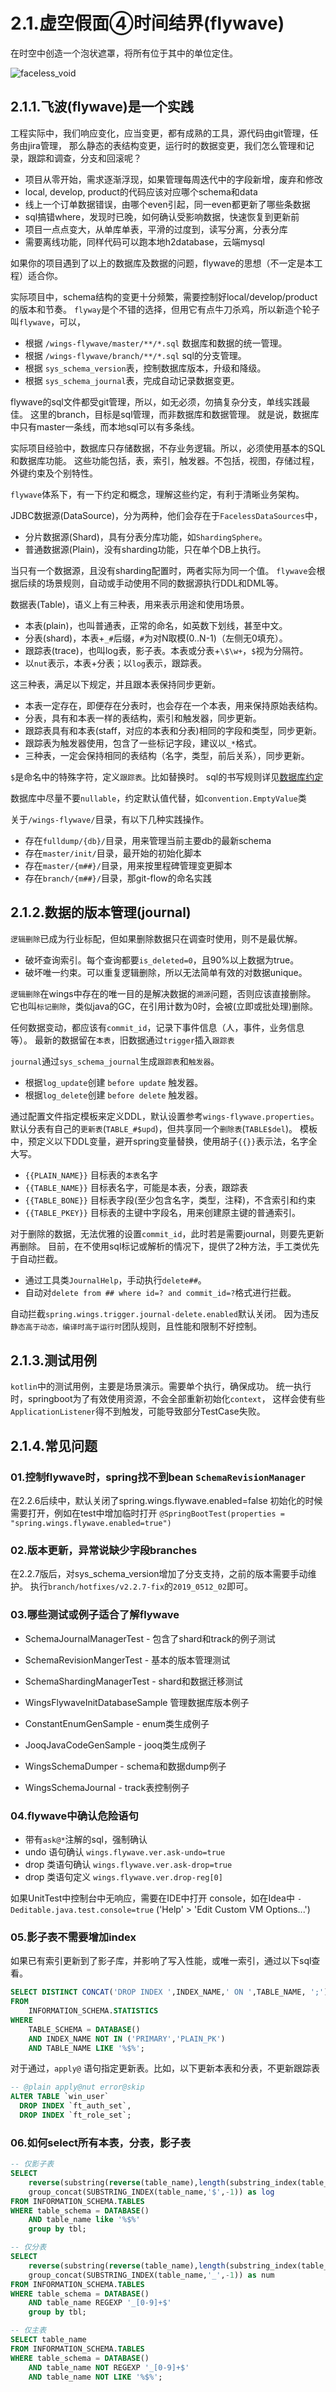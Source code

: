 # 2.1.虚空假面④时间结界(flywave)

在时空中创造一个泡状遮罩，将所有位于其中的单位定住。

![faceless_void](./faceless_void_chronosphere.png)

## 2.1.1.飞波(flywave)是一个实践

工程实际中，我们响应变化，应当变更，都有成熟的工具，源代码由git管理，任务由jira管理，
那么静态的表结构变更，运行时的数据变更，我们怎么管理和记录，跟踪和调查，分支和回滚呢？

  * 项目从零开始，需求逐渐浮现，如果管理每周迭代中的字段新增，废弃和修改
  * local, develop, product的代码应该对应哪个schema和data
  * 线上一个订单数据错误，由哪个even引起，同一even都更新了哪些条数据
  * sql搞错where，发现时已晚，如何确认受影响数据，快速恢复到更新前
  * 项目一点点变大，从单库单表，平滑的过度到，读写分离，分表分库
  * 需要离线功能，同样代码可以跑本地h2database，云端mysql

如果你的项目遇到了以上的数据库及数据的问题，flywave的思想（不一定是本工程）适合你。

实际项目中，schema结构的变更十分频繁，需要控制好local/develop/product的版本和节奏。
`flyway`是个不错的选择，但用它有点牛刀杀鸡，所以新造个轮子叫`flywave`，可以，

 * 根据 `/wings-flywave/master/**/*.sql` 数据库和数据的统一管理。
 * 根据 `/wings-flywave/branch/**/*.sql` sql的分支管理。
 * 根据 `sys_schema_version`表，控制数据库版本，升级和降级。
 * 根据 `sys_schema_journal`表，完成自动记录数据变更。

flywave的sql文件都受git管理，所以，如无必须，勿搞复杂分支，单线实践最佳。
这里的branch，目标是sql管理，而非数据库和数据管理。
就是说，数据库中只有master一条线，而本地sql可以有多条线。

实际项目经验中，数据库只存储数据，不存业务逻辑。所以，必须使用基本的SQL和数据库功能。
这些功能包括，表，索引，触发器。不包括，视图，存储过程，外键约束及个别特性。

`flywave`体系下，有一下约定和概念，理解这些约定，有利于清晰业务架构。

JDBC数据源(DataSource)，分为两种，他们会存在于`FacelessDataSources`中，

 * 分片数据源(Shard)，具有分表分库功能，如`ShardingSphere`。
 * 普通数据源(Plain)，没有sharding功能，只在单个DB上执行。

当只有一个数据源，且没有sharding配置时，两者实际为同一个值。
`flywave`会根据后续的场景规则，自动或手动使用不同的数据源执行DDL和DML等。

数据表(Table)，语义上有三种表，用来表示用途和使用场景。

 * 本表(plain)，也叫普通表，正常的命名，如英数下划线，甚至中文。
 * 分表(shard)，本表+`_#`后缀，`#`为对N取模(0..N-1)（左侧无0填充）。
 * 跟踪表(trace)，也叫log表，影子表。本表或分表+`\$\w+`，`$`视为分隔符。
 * 以`nut`表示，本表+分表；以`log`表示，跟踪表。

这三种表，满足以下规定，并且跟本表保持同步更新。

 * 本表一定存在，即便存在分表时，也会存在一个本表，用来保持原始表结构。
 * 分表，具有和本表一样的表结构，索引和触发器，同步更新。
 * 跟踪表具有和本表(staff，对应的本表和分表)相同的字段和类型，同步更新。
 * 跟踪表为触发器使用，包含了一些标记字段，建议以`_*`格式。
 * 三种表，一定会保持相同的表结构（名字，类型，前后关系），同步更新。


`$`是命名中的特殊字符，定义`跟踪表`。比如替换时。
sql的书写规则详见[数据库约定](../wings-faceless-flywave/src/main/resources/wings-flywave/readme.md)

数据库中尽量不要`nullable`，约定默认值代替，如`convention.EmptyValue`类

关于`/wings-flywave/`目录，有以下几种实践操作。

 * 存在`fulldump/{db}/`目录，用来管理当前主要db的最新schema
 * 存在`master/init/`目录，最开始的初始化脚本
 * 存在`master/{m##}/`目录，用来按里程碑管理变更脚本
 * 存在`branch/{m##}/`目录，那git-flow的命名实践

## 2.1.2.数据的版本管理(journal)

`逻辑删除`已成为行业标配，但如果删除数据只在调查时使用，则不是最优解。

 * 破坏查询索引。每个查询都要`is_deleted=0`，且90%以上数据为true。
 * 破坏唯一约束。可以重复逻辑删除，所以无法简单有效的对数据unique。

`逻辑删除`在wings中存在的唯一目的是解决数据的`溯源`问题，否则应该直接删除。
它也叫`标记删除`，类似java的GC，在引用计数为0时，会被(立即或批处理)删除。


任何数据变动，都应该有`commit_id`，记录下事件信息（人，事件，业务信息等）。
最新的数据留在`本表`，旧数据通过`trigger`插入`跟踪表`

`journal`通过`sys_schema_journal`生成`跟踪表`和`触发器`。

 * 根据`log_update`创建 `before update` 触发器。
 * 根据`log_delete`创建 `before delete` 触发器。

通过配置文件指定模板来定义DDL，默认设置参考`wings-flywave.properties`。
默认分表有自己的`更新表`(`TABLE_#$upd`)，但共享同一个`删除表`(`TABLE$del`)。
模板中，预定义以下DDL变量，避开spring变量替换，使用胡子`{{}}`表示法，名字全大写。

 * `{{PLAIN_NAME}}` 目标表的`本表`名字
 * `{{TABLE_NAME}}` 目标表名字，可能是本表，分表，跟踪表
 * `{{TABLE_BONE}}` 目标表字段(至少包含名字，类型，注释)，不含索引和约束
 * `{{TABLE_PKEY}}` 目标表的主键中字段名，用来创建原主键的普通索引。

对于删除的数据，无法优雅的设置`commit_id`，此时若是需要journal，则要先更新再删除。
目前，在不使用sql标记或解析的情况下，提供了2种方法，手工类优先于自动拦截。

 * 通过工具类`JournalHelp`，手动执行`delete##`。
 * 自动对`delete from ## where id=? and commit_id=?`格式进行拦截。

自动拦截`spring.wings.trigger.journal-delete.enabled`默认关闭。
因为违反`静态高于动态，编译时高于运行时`团队规则，且性能和限制不好控制。

## 2.1.3.测试用例

`kotlin`中的测试用例，主要是场景演示。需要单个执行，确保成功。
统一执行时，springboot为了有效使用资源，不会全部重新初始化`context`，
这样会使有些`ApplicationListener`得不到触发，可能导致部分TestCase失败。

## 2.1.4.常见问题

### 01.控制flywave时，spring找不到bean `SchemaRevisionManager`

在2.2.6后续中，默认关闭了spring.wings.flywave.enabled=false
初始化的时候需要打开，例如在test中增加临时打开
`@SpringBootTest(properties = "spring.wings.flywave.enabled=true")`

### 02.版本更新，异常说缺少字段branches

在2.2.7版后，对sys_schema_version增加了分支支持，之前的版本需要手动维护。
执行`branch/hotfixes/v2.2.7-fix`的`2019_0512_02`即可。

### 03.哪些测试或例子适合了解flywave

 * SchemaJournalManagerTest - 包含了shard和track的例子测试
 * SchemaRevisionMangerTest - 基本的版本管理测试
 * SchemaShardingManagerTest - shard和数据迁移测试

 * WingsFlywaveInitDatabaseSample 管理数据库版本例子
 * ConstantEnumGenSample - enum类生成例子
 * JooqJavaCodeGenSample - jooq类生成例子
 * WingsSchemaDumper - schema和数据dump例子
 * WingsSchemaJournal - track表控制例子

### 04.flywave中确认危险语句

 * 带有`ask@*`注解的sql，强制确认
 * undo 语句确认 `wings.flywave.ver.ask-undo=true`
 * drop 类语句确认 `wings.flywave.ver.ask-drop=true`
 * drop 类语句定义 `wings.flywave.ver.drop-reg[0]`

如果UnitTest中控制台中无响应，需要在IDE中打开 console，如在Idea中
`-Deditable.java.test.console=true` ('Help' > 'Edit Custom VM Options...')

### 05.影子表不需要增加index

如果已有索引更新到了影子库，并影响了写入性能，或唯一索引，通过以下sql查看。

```sql
SELECT DISTINCT CONCAT('DROP INDEX ',INDEX_NAME,' ON ',TABLE_NAME, ';')
FROM
	INFORMATION_SCHEMA.STATISTICS
WHERE
	TABLE_SCHEMA = DATABASE()
	AND INDEX_NAME NOT IN ('PRIMARY','PLAIN_PK')
	AND TABLE_NAME LIKE '%$%';
```

对于通过，`apply@` 语句指定更新表。比如，以下更新本表和分表，不更新跟踪表
```sql
-- @plain apply@nut error@skip
ALTER TABLE `win_user`
  DROP INDEX `ft_auth_set`,
  DROP INDEX `ft_role_set`;
```

### 06.如何select所有本表，分表，影子表

```sql
-- 仅影子表
SELECT 
    reverse(substring(reverse(table_name),length(substring_index(table_name,'$',-1))+1)) as tbl,
    group_concat(SUBSTRING_INDEX(table_name,'$',-1)) as log
FROM INFORMATION_SCHEMA.TABLES
WHERE table_schema = DATABASE()
    AND table_name like '%$%'
    group by tbl;

-- 仅分表
SELECT 
    reverse(substring(reverse(table_name),length(substring_index(table_name,'_',-1))+1)) as tbl,
    group_concat(SUBSTRING_INDEX(table_name,'_',-1)) as num
FROM INFORMATION_SCHEMA.TABLES
WHERE table_schema = DATABASE()
    AND table_name REGEXP '_[0-9]+$'
    group by tbl;

-- 仅主表
SELECT table_name
FROM INFORMATION_SCHEMA.TABLES
WHERE table_schema = DATABASE()
    AND table_name NOT REGEXP '_[0-9]+$'
    AND table_name NOT LIKE '%$%';
```